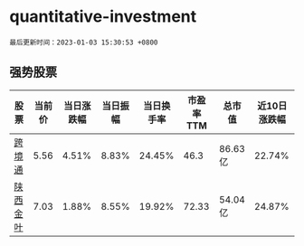# quantitative-investment

`最后更新时间：2023-01-03 15:30:53 +0800`

## 强势股票

|股票|当前价|当日涨跌幅|当日振幅|当日换手率|市盈率TTM|总市值|近10日涨跌幅|
|----|----|----|----|----|----|----|----|
|[跨境通](https://xueqiu.com/S/SZ002640)|5.56|4.51%|8.83%|24.45%|46.3|86.63亿|22.74%|
|[陕西金叶](https://xueqiu.com/S/SZ000812)|7.03|1.88%|8.55%|19.92%|72.33|54.04亿|24.87%|
